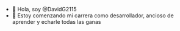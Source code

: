 - 👋 Hola, soy @DavidG2115
- 👀 Estoy comenzando mi carrera como desarrollador, ancioso de aprender y echarle todas las ganas


<!---
DavidG2115/DavidG2115 is a ✨ special ✨ repository because its `README.md` (this file) appears on your GitHub profile.
You can click the Preview link to take a look at your changes.
--->
